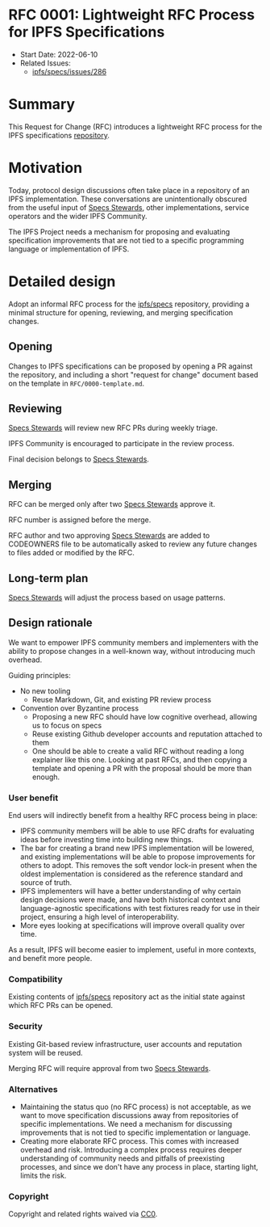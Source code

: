 # RFC 0001: Lightweight RFC Process for IPFS Specifications

- Start Date: 2022-06-10
- Related Issues:
  - [ipfs/specs/issues/286](https://github.com/ipfs/specs/issues/286)

# Summary

This Request for Change (RFC) introduces a lightweight RFC process
for the IPFS specifications [repository][1].

[1]: https://github.com/ipfs/specs/

# Motivation

Today, protocol design discussions often take place in a repository of an IPFS
implementation. These conversations are unintentionally obscured from the useful input of [Specs Stewards], other
implementations, service operators and the wider IPFS Community.

The IPFS Project needs a mechanism for proposing and evaluating specification
improvements that are not tied to a specific programming language
or implementation of IPFS.

# Detailed design

Adopt an informal RFC process for the [ipfs/specs][1] repository, providing a
minimal structure for opening, reviewing, and merging specification changes.

## Opening

Changes to IPFS specifications can be proposed by opening a PR against the
repository, and including a short "request for change" document based on the
template in `RFC/0000-template.md`.

## Reviewing

[Specs Stewards] will review new RFC PRs during weekly triage.

IPFS Community is encouraged to participate in the review process.

Final decision belongs to [Specs Stewards].

## Merging

RFC can be merged only after two [Specs Stewards] approve it.

RFC number is assigned before the merge.

RFC author and two approving [Specs Stewards] are added to CODEOWNERS file to be
automatically asked to review any future changes to files added or modified
by the RFC.

## Long-term plan

[Specs Stewards] will adjust the process based on usage patterns.

## Design rationale

We want to empower IPFS community members and implementers with the ability to propose
changes in a well-known way, without introducing much overhead.

Guiding principles:
- No new tooling
  - Reuse Markdown, Git, and existing PR review process
- Convention over Byzantine process
  - Proposing a new RFC should have low cognitive overhead, allowing us to
    focus on specs
  - Reuse existing Github developer accounts and reputation attached to them
  - One should be able to create a valid RFC without reading a long explainer
    like this one. Looking at past RFCs, and then copying a template and
    opening a PR with the proposal should be more than enough.

### User benefit

End users will indirectly benefit from a healthy RFC process being in place:

- IPFS community members will be able to use RFC drafts for evaluating ideas
  before investing time into building new things.
- The bar for creating a brand new IPFS implementation will be lowered, and
  existing implementations will be able to propose improvements for others to
  adopt. This removes the soft vendor lock-in present when the oldest
  implementation is considered as the reference standard and source of truth.
- IPFS implementers will have a better understanding of why certain design
  decisions were made, and have both historical context and language-agnostic
  specifications with test fixtures ready for use in their project, ensuring
  a high level of interoperability.
- More eyes looking at specifications will improve overall quality over time.

As a result, IPFS will become easier to implement, useful in more contexts,
and benefit more people.

### Compatibility

Existing contents of [ipfs/specs][1] repository act as the initial state
against which RFC PRs can be opened.

### Security

Existing Git-based review infrastructure, user accounts and reputation
system will be reused.

Merging RFC will require approval from two [Specs Stewards].

### Alternatives

- Maintaining the status quo (no RFC process) is not acceptable, as we want to
  move specification discussions away from repositories of specific
  implementations. We need a mechanism for discussing improvements that is not
  tied to specific implementation or language.
- Creating more elaborate RFC process. This comes with increased overhead and
  risk. Introducing a complex process requires deeper understanding of
  community needs and pitfalls of preexisting processes, and since we don't
  have any process in place, starting light, limits the risk.

### Copyright

Copyright and related rights waived via [CC0](https://creativecommons.org/publicdomain/zero/1.0/).

[Specs Stewards]: https://github.com/orgs/ipfs/teams/specs-stewards/members
